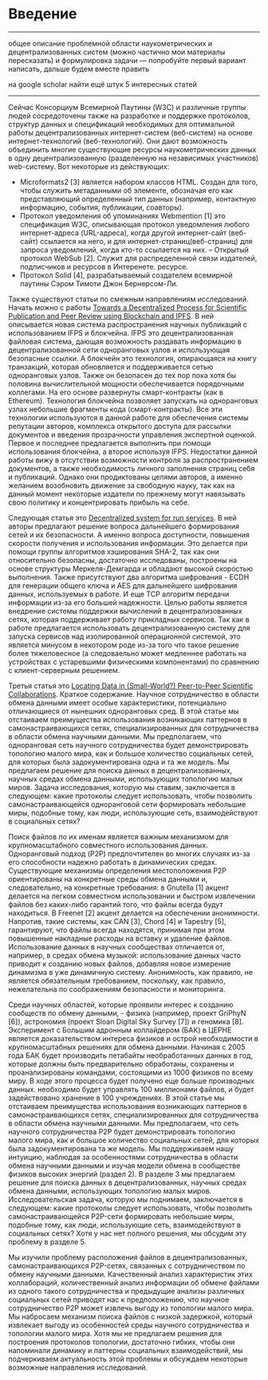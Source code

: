 # Введение 
___
общее описание проблемной области наукометрических и децентрализованных систем (можно частично мои материалы пересказать) и формулировка задачи — попробуйте первый вариант написать, дальше будем вместе править

на google scholar найти ещё штук 5 интересных статей
___
Сейчас Консорциум Всемирной Паутины (W3C) и различные группы людей сосредоточены также на разработке и поддержке протоколов, структур данных и спецификаций необходимых для оптимальной работы децентрализованных интернет-систем (веб-систем) на основе интернет-технологий (веб-технологий). Они дают возможность объединить многие существующие ресурсы наукометрических данных в одну децентрализованную (разделенную на независимых участников) web-систему. Вот некоторые из действующих:
- Microformats2 [3] является набором классов HTML. Создан для того, чтобы служить метаданными об элементе, обозначая его как представляющий определенный тип данных (например, контактную информацию, события, публикации, соавторы). 
- Протокол уведомления об упоминаниях Webmention [1] это спецификация W3C, описывающая протокол уведомления любого интернет-адреса (URL-адреса), когда другой интернет-сайт (веб-сайт) ссылается на него, и для интернет-страниц(веб-страниц) для запроса уведомлений, когда кто-то ссылается на них.
– Открытый протокол WebSub [2]. Служит для распределенной связи издателей, подписчиков и ресурсов в Интеренете.
ресурсе.
- Протокол Solid [4], разрабатываемый создателем всемирной паутины Сэром Тимоти Джон Бернерсом-Ли.

Также существуют статьи по смежным направлениям исследований. Начать можно с работы [Towards a Decentralized Process for Scientific Publication and Peer Review using Blockchain and IPFS](http://128.171.57.22/bitstream/10125/59901/0461.pdf). В ней описывается новая система распространения научных публикаций с использованием IFPS и блокчейна. IFPS это децентрализованная файловая система, дающая возможность раздавать информацию в децентрализованной сети одноранговых узлов и использующая безопасные ссылки. А блокчейн это технология, опирающаяся на книгу транзакций, которая обновляется и поддерживается сетью одноранговых узлов. Также он безопасен до тех пор пока хотя бы половина вычислительной мощности обеспечивается порядочными коллегами. На его основе развернуты смарт-контракты (как в Ethereum). Технология блокчейна позволяет запускать на одноранговых узлах небольшие фрагменты кода (смарт-контракты). Все эти технологии используются в данной работе для обеспечения системы репутации авторов, комплекса открытого доступа для рассылки документов и введения прозрачности управления экспертной оценкой. Первое и последнее предлагается выполнить при помощи использования блокчейна, а второе используя IFPS. Недостатки данной работы вижу в отсутствии возможности контроля за распространением документов, а также необходимость личного заполнения страниц себя и публикаций. Однако они продиктованы целями авторов, а именно желанием возобновить движение за свободную науку, так как на данный момент некоторые издатели по прежнему могут навязывать свою политику и концентрировать прибыль на себе.

Следующая статья это [Decentralized system for run services](http://ceur-ws.org/Vol-2353/paper68.pdf). В ней авторы предлагают решение вопроса дальнейшего формирования сетей и их безопасности. А именно вопроса доступности, повышения скорости получения и использования информации. Это делается при помощи группы алгоритмов хэширования SHA-2, так как они относительно безопасны, достаточно исследованы, построены на основе структуры Меркеля-Демгарда и обладают высокой скоростью выполнения. Также присутствуют два алгоритма шифрования - ECDH для генерации общего ключа и AES для дальнейшего шифрования данных, используемых в работе. И еще TCP алгоритм передачи информации из-за его большей надежности. Целью работы является внедрение системы поддержки вычислений в децентрализованных сетях, которая поддерживает работу прикладных сервисов. Так как в работе предлагается использовать децентрализованную систему для запуска сервисов над изолированной операционной системой, это является минусом в некотором роде из-за того что такое решение более тяжеловесное (а следоваельно может медленнее работать на устройствах с устаревшими физическими компонентами) по сравнению с клиент-серверным решением.

Третья статья это [Locating Data in (Small-World?) Peer-to-Peer Scientific
Collaborations](https://arxiv.org/pdf/cs/0209031.pdf).
Краткое содержание.
Научное сотрудничество в области обмена данными имеет особые характеристики, потенциально отличающиеся от нынешних одноранговых сред. В этой статье мы отстаиваем преимущества использования возникающих паттернов в самонастраивающихся сетях, специализированных для сотрудничества в области обмена научными данными. Мы предполагаем, что одноранговая сеть научного сотрудничества будет демонстрировать топологию малого мира, как и большое количество социальных сетей, для которых была задокументирована одна и та же модель. Мы предлагаем решение для поиска данных в децентрализованных, научных средах обмена данными, использующих топологию малых миров. Задача исследования, которую мы ставим, заключается в следующем: какие протоколы следует использовать, чтобы позволить самонастраивающейся одноранговой сети формировать небольшие миры, подобные тому, как люди, использующие сеть, взаимодействуют в социальных сетях?

Поиск файлов по их именам является важным механизмом для крупномасштабного совместного использования данных. Одноранговый подход (P2P) предпочтителен во многих случаях из-за его способности надежно работать в динамических средах. Существующие механизмы определения местоположения P2P ориентированы на конкретные среды обмена данными и, следовательно, на конкретные требования: в Gnutella [1] акцент делается на легком совместном использовании и быстром извлечении файлов без каких-либо гарантий того, что файлы всегда будут находиться. В Freenet [2] акцент делается на обеспечении анонимности. Напротив, такие системы, как CAN [3], Chord [4] и Tapestry [5], гарантируют, что файлы всегда находятся, принимая при этом повышенные накладные расходы на вставку и удаление файлов. Использование данных в научных сообществах отличается от, например, в средах обмена музыкой: использование данных часто приводит к созданию новых файлов, добавляя новое измерение динамизма в уже динамичную систему. Анонимность, как правило, не является обязательным требованием, поскольку, как правило, нежелательна по соображениям безопасности и мониторинга.


Среди научных областей, которые проявили интерес к созданию сообществ по обмену данными, - физика (например, проект GriPhyN [6]), астрономия (проект Sloan Digital Sky Survey [7]) и геномика [8]. Эксперимент с Большим адронным коллайдером (БАК) в ЦЕРНЕ является доказательством интереса физиков и острой необходимости в крупномасштабных решениях для обмена данными. Начиная с 2005 года БАК будет производить петабайты необработанных данных в год, которые должны быть предварительно обработаны, сохранены и проанализированы командами, состоящими из 1000 физиков по всему миру. В ходе этого процесса будет получено еще больше производных данных. необходимо будет управлять 100 миллионами файлов, и будет задействовано хранение в 100 учреждениях.
В этой статье мы отстаиваем преимущества использования возникающих паттернов в самонастраивающихся сетях, специализированных для сотрудничества в области обмена научными данными. Мы предполагаем, что сеть научного сотрудничества P2P будет демонстрировать топологию малого мира, как и большое количество социальных сетей, для которых была задокументирована та же модель.
Мы поддерживаем нашу интуицию, наблюдая за особенностями сотрудничества в области обмена научными данными и изучая модели обмена в сообществе физиков высоких энергий (раздел 2). В разделе 3 мы предлагаем решение для поиска данных в децентрализованных, научных средах обмена данными, использующих топологию малых миров. Исследовательская задача, которую мы поднимаем, заключается в следующем: какие протоколы следует использовать, чтобы позволить самонастраивающейся P2P-сети формировать небольшие миры, подобные тому, как люди, использующие сеть, взаимодействуют в социальных сетях? Хотя у нас нет полного решения, мы обсудим эту проблему в разделе 5.

Мы изучили проблему расположения файлов в децентрализованных, самонастраивающихся P2P-сетях, связанных с сотрудничеством по обмену научными данными. Качественный анализ характеристик этих коллабораций, количественный анализ информации об обмене файлами из одного такого сотрудничества и предыдущие анализы различных социальных сетей приводят нас к предположению, что научное сотрудничество P2P может извлечь выгоду из топологии малого мира. Мы набросаем механизм поиска файлов с низкой задержкой, который извлекает выгоду из особенностей среды научного сотрудничества и топологии малого мира. Хотя мы не предлагаем решения для построения протоколов топологии, достаточно гибких, чтобы они напоминали динамику и паттерны социальных взаимодействий, мы подчеркиваем актуальность этой проблемы и обсуждаем некоторые возможные направления исследований.